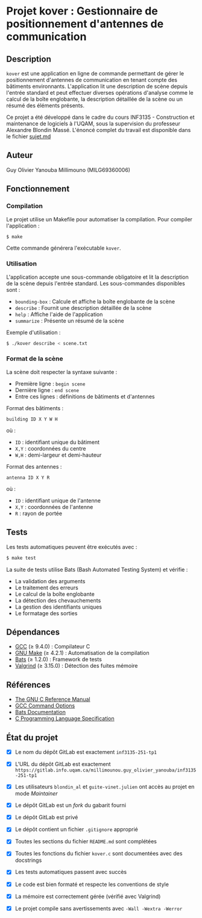 # Projet kover : Gestionnaire de positionnement d'antennes de communication

## Description

`kover` est une application en ligne de commande permettant de gérer le positionnement d'antennes de communication en tenant compte des bâtiments environnants. L'application lit une description de scène depuis l'entrée standard et peut effectuer diverses opérations d'analyse comme le calcul de la boîte englobante, la description détaillée de la scène ou un résumé des éléments présents.

Ce projet a été développé dans le cadre du cours INF3135 - Construction et maintenance de logiciels à l'UQAM, sous la supervision du professeur Alexandre Blondin Massé. L'énoncé complet du travail est disponible dans le fichier [sujet.md](https://gitlab.info.uqam.ca/millimounou.guy_olivier_yanouba/inf3135-251-tp1/-/blob/master/sujet.md?ref_type=heads)

## Auteur

Guy Olivier Yanouba Millimouno (MILG69360006)

## Fonctionnement

### Compilation

Le projet utilise un Makefile pour automatiser la compilation. Pour compiler l'application :

```sh
$ make
```

Cette commande générera l'exécutable `kover`.

### Utilisation

L'application accepte une sous-commande obligatoire et lit la description de la scène depuis l'entrée standard. Les sous-commandes disponibles sont :

* `bounding-box` : Calcule et affiche la boîte englobante de la scène
* `describe` : Fournit une description détaillée de la scène
* `help` : Affiche l'aide de l'application
* `summarize` : Présente un résumé de la scène

Exemple d'utilisation :
```sh
$ ./kover describe < scene.txt
```

### Format de la scène

La scène doit respecter la syntaxe suivante :
* Première ligne : `begin scene`
* Dernière ligne : `end scene`
* Entre ces lignes : définitions de bâtiments et d'antennes

Format des bâtiments :
```
building ID X Y W H
```
où :
* `ID` : identifiant unique du bâtiment
* `X,Y` : coordonnées du centre
* `W,H` : demi-largeur et demi-hauteur

Format des antennes :
```
antenna ID X Y R
```
où :
* `ID` : identifiant unique de l'antenne
* `X,Y` : coordonnées de l'antenne
* `R` : rayon de portée

## Tests

Les tests automatiques peuvent être exécutés avec :

```sh
$ make test
```

La suite de tests utilise Bats (Bash Automated Testing System) et vérifie :
* La validation des arguments
* Le traitement des erreurs
* Le calcul de la boîte englobante
* La détection des chevauchements
* La gestion des identifiants uniques
* Le formatage des sorties

## Dépendances

* [GCC](https://gcc.gnu.org/) (≥ 9.4.0) : Compilateur C
* [GNU Make](https://www.gnu.org/software/make/) (≥ 4.2.1) : Automatisation de la compilation
* [Bats](https://github.com/bats-core/bats-core) (≥ 1.2.0) : Framework de tests
* [Valgrind](https://valgrind.org/) (≥ 3.15.0) : Détection des fuites mémoire

## Références

* [The GNU C Reference Manual](https://www.gnu.org/software/gnu-c-manual/)
* [GCC Command Options](https://gcc.gnu.org/onlinedocs/gcc/Invoking-GCC.html)
* [Bats Documentation](https://bats-core.readthedocs.io/)
* [C Programming Language Specification](https://www.iso.org/standard/74528.html)

## État du projet

* [X] Le nom du dépôt GitLab est exactement `inf3135-251-tp1`
* [X] L'URL du dépôt GitLab est exactement `https://gitlab.info.uqam.ca/millimounou.guy_olivier_yanouba/inf3135-251-tp1`
* [X] Les utilisateurs `blondin_al` et `guite-vinet.julien` ont accès au projet en mode *Maintainer*
* [X] Le dépôt GitLab est un *fork* du gabarit fourni
* [X] Le dépôt GitLab est privé
* [X] Le dépôt contient un fichier `.gitignore` approprié
* [X] Toutes les sections du fichier `README.md` sont complétées
* [X] Toutes les fonctions du fichier `kover.c` sont documentées avec des docstrings
* [X] Les tests automatiques passent avec succès
* [X] Le code est bien formaté et respecte les conventions de style
* [X] La mémoire est correctement gérée (vérifié avec Valgrind)
* [X] Le projet compile sans avertissements avec `-Wall -Wextra -Werror`

